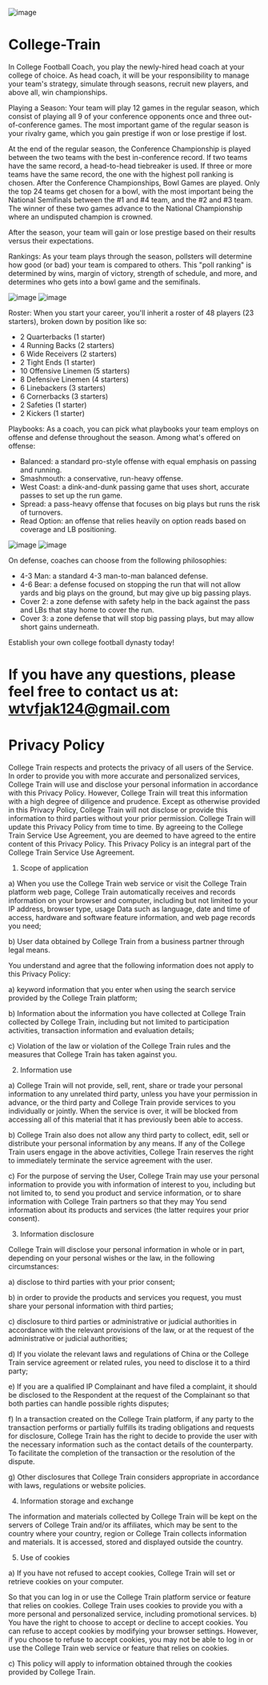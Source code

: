 
![image](https://github.com/ttvkenvin/College-Train/blob/master/icon-83.5%402x.png)
# College-Train
In College Football Coach, you play the newly-hired head coach at your college of choice. As head coach, it will be your responsibility to manage your team's strategy, simulate through seasons, recruit new players, and above all, win championships.

Playing a Season: Your team will play 12 games in the regular season, which consist of playing all 9 of your conference opponents once and three out-of-conference games. The most important game of the regular season is your rivalry game, which you gain prestige if won or lose prestige if lost.

At the end of the regular season, the Conference Championship is played between the two teams with the best in-conference record. If two teams have the same record, a head-to-head tiebreaker is used. If three or more teams have the same record, the one with the highest poll ranking is chosen. After the Conference Championships, Bowl Games are played. Only the top 24 teams get chosen for a bowl, with the most important being the National Semifinals between the #1 and #4 team, and the #2 and #3 team. The winner of these two games advance to the National Championship where an undisputed champion is crowned.

After the season, your team will gain or lose prestige based on their results versus their expectations.

Rankings: As your team plays through the season, pollsters will determine how good (or bad) your team is compared to others. This "poll ranking" is determined by wins, margin of victory, strength of schedule, and more, and determines who gets into a bowl game and the semifinals.

![image](https://github.com/ttvkenvin/College-Train/blob/master/1.png)
![image](https://github.com/ttvkenvin/College-Train/blob/master/2.png)

Roster: When you start your career, you'll inherit a roster of 48 players (23 starters), broken down by position like so:
* 2 Quarterbacks (1 starter)
* 4 Running Backs (2 starters)
* 6 Wide Receivers (2 starters)
* 2 Tight Ends (1 starter)
* 10 Offensive Linemen (5 starters)
* 8 Defensive Linemen (4 starters)
* 6 Linebackers (3 starters)
* 6 Cornerbacks (3 starters)
* 2 Safeties (1 starter)
* 2 Kickers (1 starter)

Playbooks: As a coach, you can pick what playbooks your team employs on offense and defense throughout the season. Among what's offered on offense:
* Balanced: a standard pro-style offense with equal emphasis on passing and running.
* Smashmouth: a conservative, run-heavy offense.
* West Coast: a dink-and-dunk passing game that uses short, accurate passes to set up the run game.
* Spread: a pass-heavy offense that focuses on big plays but runs the risk of turnovers.
* Read Option: an offense that relies heavily on option reads based on coverage and LB positioning.

![image](https://github.com/ttvkenvin/College-Train/blob/master/3.png)
![image](https://github.com/ttvkenvin/College-Train/blob/master/4.png)

On defense, coaches can choose from the following philosophies:
* 4-3 Man: a standard 4-3 man-to-man balanced defense.
* 4-6 Bear: a defense focused on stopping the run that will not allow yards and big plays on the ground, but may give up big passing plays.
* Cover 2: a zone defense with safety help in the back against the pass and LBs that stay home to cover the run.
* Cover 3: a zone defense that will stop big passing plays, but may allow short gains underneath.

Establish your own college football dynasty today!

# If you have any questions, please feel free to contact us at: wtvfjak124@gmail.com

# Privacy Policy
College Train respects and protects the privacy of all users of the Service. In order to provide you with more accurate and personalized services, College Train will use and disclose your personal information in accordance with this Privacy Policy. However, College Train will treat this information with a high degree of diligence and prudence. Except as otherwise provided in this Privacy Policy, College Train will not disclose or provide this information to third parties without your prior permission. College Train will update this Privacy Policy from time to time. By agreeing to the College Train Service Use Agreement, you are deemed to have agreed to the entire content of this Privacy Policy. This Privacy Policy is an integral part of the College Train Service Use Agreement.

1. Scope of application

a) When you use the College Train web service or visit the College Train platform web page, College Train automatically receives and records information on your browser and computer, including but not limited to your IP address, browser type, usage Data such as language, date and time of access, hardware and software feature information, and web page records you need;

b) User data obtained by College Train from a business partner through legal means.

You understand and agree that the following information does not apply to this Privacy Policy:

a) keyword information that you enter when using the search service provided by the College Train platform;

b) Information about the information you have collected at College Train collected by College Train, including but not limited to participation activities, transaction information and evaluation details;

c) Violation of the law or violation of the College Train rules and the measures that College Train has taken against you.

2. Information use

a) College Train will not provide, sell, rent, share or trade your personal information to any unrelated third party, unless you have your permission in advance, or the third party and College Train provide services to you individually or jointly. When the service is over, it will be blocked from accessing all of this material that it has previously been able to access.

b) College Train also does not allow any third party to collect, edit, sell or distribute your personal information by any means. If any of the College Train users engage in the above activities, College Train reserves the right to immediately terminate the service agreement with the user.

c) For the purpose of serving the User, College Train may use your personal information to provide you with information of interest to you, including but not limited to, to send you product and service information, or to share information with College Train partners so that they may You send information about its products and services (the latter requires your prior consent).

3. Information disclosure

College Train will disclose your personal information in whole or in part, depending on your personal wishes or the law, in the following circumstances:

a) disclose to third parties with your prior consent;

b) in order to provide the products and services you request, you must share your personal information with third parties;

c) disclosure to third parties or administrative or judicial authorities in accordance with the relevant provisions of the law, or at the request of the administrative or judicial authorities;

d) If you violate the relevant laws and regulations of China or the College Train service agreement or related rules, you need to disclose it to a third party;

e) If you are a qualified IP Complainant and have filed a complaint, it should be disclosed to the Respondent at the request of the Complainant so that both parties can handle possible rights disputes;

f) In a transaction created on the College Train platform, if any party to the transaction performs or partially fulfills its trading obligations and requests for disclosure, College Train has the right to decide to provide the user with the necessary information such as the contact details of the counterparty. To facilitate the completion of the transaction or the resolution of the dispute.

g) Other disclosures that College Train considers appropriate in accordance with laws, regulations or website policies.

4. Information storage and exchange

The information and materials collected by College Train will be kept on the servers of College Train and/or its affiliates, which may be sent to the country where your country, region or College Train collects information and materials. It is accessed, stored and displayed outside the country.

5. Use of cookies

a) If you have not refused to accept cookies, College Train will set or retrieve cookies on your computer.

So that you can log in or use the College Train platform service or feature that relies on cookies. College Train uses cookies to provide you with a more personal and personalized service, including promotional services.
b) You have the right to choose to accept or decline to accept cookies. You can refuse to accept cookies by modifying your browser settings. However, if you choose to refuse to accept cookies, you may not be able to log in or use the College Train web service or feature that relies on cookies.

c) This policy will apply to information obtained through the cookies provided by College Train.

